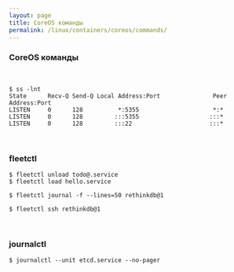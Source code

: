 ```yaml
---
layout: page
title: CoreOS команды
permalink: /linux/containers/coreos/commands/
---
```



### CoreOS команды

<br/>

    $ ss -lnt
    State      Recv-Q Send-Q Local Address:Port               Peer Address:Port              
    LISTEN     0      128          *:5355                     *:*                  
    LISTEN     0      128         :::5355                    :::*                  
    LISTEN     0      128         :::22                      :::*                  


<br/>

### fleetctl


    $ fleetctl unload todo@.service
    $ fleetctl load hello.service

    $ fleetctl journal -f --lines=50 rethinkdb@1

    $ fleetctl ssh rethinkdb@1



<br/>

### journalctl

    $ journalctl --unit etcd.service --no-pager
